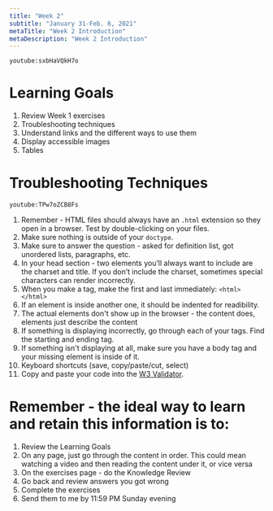 ```yaml
---
title: "Week 2"
subtitle: "January 31-Feb. 6, 2021"
metaTitle: "Week 2 Introduction"
metaDescription: "Week 2 Introduction"
---
```


`youtube:sxbHaVQkH7o`

# Learning Goals
1. Review Week 1 exercises
1. Troubleshooting techniques
1. Understand links and the different ways to use them
1. Display accessible images
1. Tables

# Troubleshooting Techniques
`youtube:TPw7oZCB8Fs`

<!-- make a codepen for demoing these -->
1. Remember - HTML files should always have an `.html` extension so they open in a browser. Test by double-clicking on your files.
1. Make sure nothing is outside of your `doctype`.
1. Make sure to answer the question - asked for definition list, got unordered lists, paragraphs, etc.
1. In your head section - two elements you’ll always want to include are the charset and title. If you don’t include the charset, sometimes special characters can render incorrectly.
1. When you make a tag, make the first and last immediately: `<html></html>`
1. If an element is inside another one, it should be indented for readibility.
1. The actual elements don't show up in the browser - the content does, elements just describe the content
1. If something is displaying incorrectly, go through each of your tags. Find the starting and ending tag.
1. If something isn't displaying at all, make sure you have a body tag and your missing element is inside of it.
1. Keyboard shortcuts (save, copy/paste/cut, select)
1. Copy and paste your code into the <a target="_blank" href="http://validator.w3.org/#validate_by_input">W3 Validator</a>.

# Remember - the ideal way to learn and retain this information is to:
1. Review the Learning Goals
1. On any page, just go through the content in order. This could mean watching a video and then reading the content under it, or vice versa
1. On the exercises page - do the Knowledge Review
1. Go back and review answers you got wrong
1. Complete the exercises
1. Send them to me by 11:59 PM Sunday evening